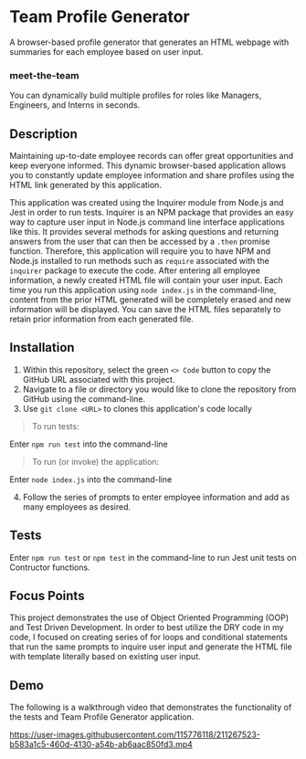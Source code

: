 # Team Profile Generator
A browser-based profile generator that generates an HTML webpage with summaries for each employee based on user input.

### meet-the-team
You can dynamically build multiple profiles for roles like Managers, Engineers, and Interns in seconds. 

## Description
Maintaining up-to-date employee records can offer great opportunities and keep everyone informed. This dynamic browser-based application allows you to constantly update employee information and share profiles using the HTML link generated by this application. 

This application was created using the Inquirer module from Node.js and Jest in order to run tests. Inquirer is an NPM package that provides an easy way to capture user input in Node.js command line interface applications like this. It provides several methods for asking questions and returning answers from the user that can then be accessed by a `.then` promise function. Therefore, this application will require you to have NPM and Node.js installed to run methods such as `require` associated with the `inquirer` package to execute the code. After entering all employee information, a newly created HTML file will contain your user input. Each time you run this application using `node index.js` in the command-line, content from the prior HTML generated will be completely erased and new information will be displayed. You can save the HTML files separately to retain prior information from each generated file.

## Installation
1) Within this repository, select the green `<> Code` button to copy the GitHub URL associated with this project.
2) Navigate to a file or directory you would like to clone the repository from GitHub using the command-line.
3) Use `git clone <URL>` to clones this application's code locally

> To run tests: 

Enter `npm run test` into the command-line

> To run (or invoke) the application:

Enter `node index.js` into the command-line

4) Follow the series of prompts to enter employee information and add as many employees as desired. 

## Tests
Enter `npm run test` or `npm test` in the command-line to run Jest unit tests on Contructor functions. 

## Focus Points
This project demonstrates the use of Object Oriented Programming (OOP) and Test Driven Development. In order to best utilize the DRY code in my code, I focused on creating series of for loops and conditional statements that run the same prompts to inquire user input and generate the HTML file with template literally based on existing user input.

## Demo
The following is a walkthrough video that demonstrates the functionality of the tests and Team Profile Generator application. 

https://user-images.githubusercontent.com/115776118/211267523-b583a1c5-460d-4130-a54b-ab6aac850fd3.mp4

